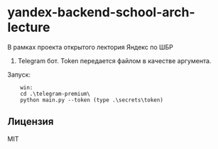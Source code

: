 # yandex-backend-school-arch-lecture
В рамках проекта открытого лектория Яндекс по ШБР

1. Telegram бот. Token передается файлом в качестве аргумента.

Запуск:
```
    win:
    cd .\telegram-premium\
    python main.py --token (type .\secrets\token)
```

 

## Лицензия 
MIT
